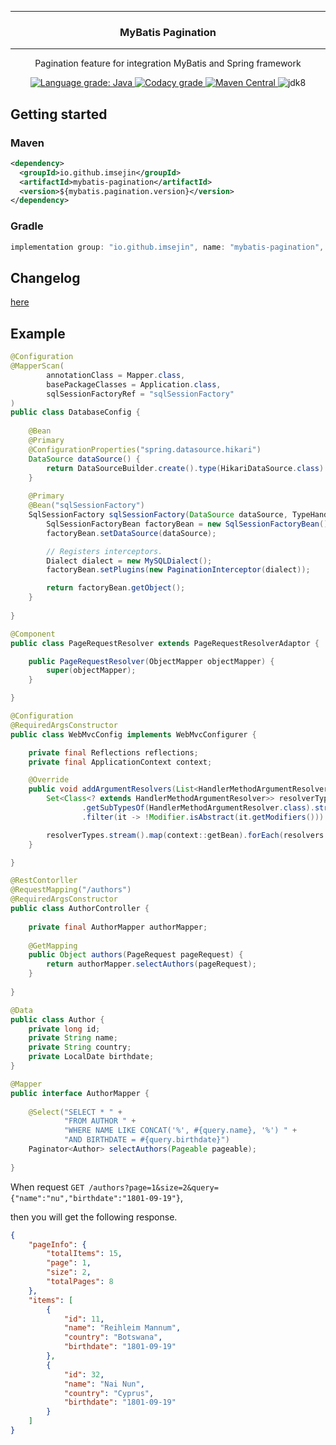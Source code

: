 
---

<h3 align="center">MyBatis Pagination</h3>

---

<p align="center">Pagination feature for integration MyBatis and Spring framework</p>

<p align="center">
    <a href="https://lgtm.com/projects/g/ImSejin/spring-boot-mybatis-toolkit/context:java">
        <img alt="Language grade: Java" src="https://img.shields.io/lgtm/grade/java/g/ImSejin/spring-boot-mybatis-toolkit.svg?logo=&logoWidth=&label=lgtm%3A%20code%20quality&&style=flat-square"/>
    </a>
    <a href="https://www.codacy.com/gh/ImSejin/spring-boot-mybatis-toolkit/dashboard">
        <img alt="Codacy grade" src="https://img.shields.io/codacy/grade/6bf43df6f96d4b63892d4acf13c4e0a4?label=codacy%3A%20code%20quality&style=flat-square">
    </a>
    <a href="https://search.maven.org/artifact/io.github.imsejin/mybatis-pagination">
        <img alt="Maven Central" src="https://img.shields.io/maven-central/v/io.github.imsejin/mybatis-pagination?style=flat-square">
    </a>
    <img alt="jdk8" src="https://img.shields.io/badge/jdk-8-orange?style=flat-square">
</p>

## Getting started

### Maven

```xml
<dependency>
  <groupId>io.github.imsejin</groupId>
  <artifactId>mybatis-pagination</artifactId>
  <version>${mybatis.pagination.version}</version>
</dependency>
```

### Gradle

```groovy
implementation group: "io.github.imsejin", name: "mybatis-pagination", version: "$mybatisPaginationVersion"
```



## Changelog

[here](./CHANGELOG.md)



## Example

```java
@Configuration
@MapperScan(
        annotationClass = Mapper.class,
        basePackageClasses = Application.class,
        sqlSessionFactoryRef = "sqlSessionFactory"
)
public class DatabaseConfig {
    
    @Bean
    @Primary
    @ConfigurationProperties("spring.datasource.hikari")
    DataSource dataSource() {
        return DataSourceBuilder.create().type(HikariDataSource.class).build();
    }
    
    @Primary
    @Bean("sqlSessionFactory")
    SqlSessionFactory sqlSessionFactory(DataSource dataSource, TypeHandlers typeHandlers) throws Exception {
        SqlSessionFactoryBean factoryBean = new SqlSessionFactoryBean();
        factoryBean.setDataSource(dataSource);

        // Registers interceptors.
        Dialect dialect = new MySQLDialect();
        factoryBean.setPlugins(new PaginationInterceptor(dialect));

        return factoryBean.getObject();
    }
    
}
```

```java
@Component
public class PageRequestResolver extends PageRequestResolverAdaptor {

    public PageRequestResolver(ObjectMapper objectMapper) {
        super(objectMapper);
    }

}

@Configuration
@RequiredArgsConstructor
public class WebMvcConfig implements WebMvcConfigurer {

    private final Reflections reflections;
    private final ApplicationContext context;

    @Override
    public void addArgumentResolvers(List<HandlerMethodArgumentResolver> resolvers) {
        Set<Class<? extends HandlerMethodArgumentResolver>> resolverTypes = reflections
                .getSubTypesOf(HandlerMethodArgumentResolver.class).stream()
                .filter(it -> !Modifier.isAbstract(it.getModifiers())).collect(toSet()); // Excludes adaptor classes.

        resolverTypes.stream().map(context::getBean).forEach(resolvers::add);
    }

}
```

```java
@RestContorller
@RequestMapping("/authors")
@RequiredArgsConstructor
public class AuthorController {
    
    private final AuthorMapper authorMapper;
    
    @GetMapping
    public Object authors(PageRequest pageRequest) {
        return authorMapper.selectAuthors(pageRequest);
    }
    
}
```

```java
@Data
public class Author {
    private long id;
    private String name;
    private String country;
    private LocalDate birthdate;
}
```

```java
@Mapper
public interface AuthorMapper {
    
    @Select("SELECT * " +
            "FROM AUTHOR " +
            "WHERE NAME LIKE CONCAT('%', #{query.name}, '%') " +
            "AND BIRTHDATE = #{query.birthdate}")
    Paginator<Author> selectAuthors(Pageable pageable);
    
}
```

When request `GET /authors?page=1&size=2&query={"name":"nu","birthdate":"1801-09-19"}`,

then you will get the following response.

```json
{
    "pageInfo": {
        "totalItems": 15,
        "page": 1,
        "size": 2,
        "totalPages": 8
    },
    "items": [
        {
            "id": 11,
            "name": "Reihleim Mannum",
            "country": "Botswana",
            "birthdate": "1801-09-19"
        },
        {
            "id": 32,
            "name": "Nai Nun",
            "country": "Cyprus",
            "birthdate": "1801-09-19"
        }
    ]
}
```

